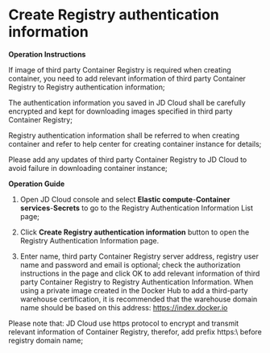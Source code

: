 
# Create Registry authentication information

**Operation Instructions**

If image of third party Container Registry is required when creating container, you need to add relevant information of third party Container Registry to Registry authentication information;

The authentication information you saved in JD Cloud shall be carefully encrypted and kept for downloading images specified in third party Container Registry;

Registry authentication information shall be referred to when creating container and refer to help center for creating container instance for details;

Please add any updates of third party Container Registry to JD Cloud to avoid failure in downloading container instance;

**Operation Guide**

1. Open JD Cloud console and select **Elastic compute**-**Container services**-**Secrets** to go to the Registry Authentication Information List page;

2. Click **Create Registry authentication information** button to open the Registry Authentication Information page.

3. Enter name, third party Container Registry server address, registry user name and password and email is optional; check the authorization instructions in the page and click OK to add relevant information of third party Container Registry to Registry Authentication Information. When using a private image created in the Docker Hub to add a third-party warehouse certification, it is recommended that the warehouse domain name should be based on this address: https://index.docker.io      

Please note that: JD Cloud use https protocol to encrypt and transmit relevant information of Container Registry, therefor, add prefix https:\\ before registry domain name;
